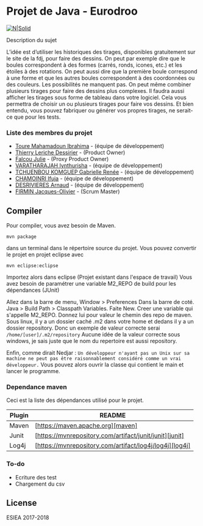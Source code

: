 # Projet de Java - Eurodroo

[![N|Solid](http://www.tirage-euromillions.net/wp-content/uploads/2014/12/EuroMillions-Tarn-Gagnant.jpg)](http://www.icauda.com/files/genielogiciel/glpoo_esiea_2017-2018.pdf)

Description du sujet

L’idée est d’utiliser les historiques des tirages, disponibles gratuitement sur le site de la fdj, pour faire des dessins. On peut par exemple dire que le boules correspondent à des formes (carrés, ronds, icones, etc.) et les étoiles à des rotations. On peut aussi dire que la première boule correspond à une forme et que les autres boules correspondent à des coordonnées ou des couleurs. Les possibilités ne manquent pas. On peut même combiner plusieurs tirages pour faire des dessins plus complexes.
Il faudra aussi afficher les tirages sous forme de tableau dans votre logiciel. Cela vous permettra de choisir un ou plusieurs tirages pour faire vos dessins. Et bien entendu, vous pouvez fabriquer ou générer vos propres tirages, ne serait-ce que pour les tests.

### Liste des membres du projet

* [Toure Mahamadoun Ibrahima] - (équipe de développement)
* [Thierry Leriche Dessirier] -  (Product Owner)
* [Falcou Julie] - (Proxy Product Owner)
* [VARATHARAJAH Iynthurisha] - (équipe de développement)
* [TCHUENBOU KOMGUEP Gabrielle Renée] - (équipe de développement)
* [CHAMOINRI Ifuja] - (équipe de développement)
* [DESRIVIERES Arnaud] - (équipe de développement)
* [FIRMIN Jacques-Olivier] -  (Scrum Master)



Compiler
--------

Pour compiler, vous avez besoin de Maven.

`mvn package`

dans un terminal dans le répertoire source du projet.
Vous pouvez convertir le projet en projet eclipse avec

`mvn eclipse:eclipse`

Importez alors dans eclipse (Projet existant dans l'espace de travail)
Vous avez besoin de paramétrer une variable M2_REPO de build pour les dépendances (JUnit)

Allez dans la barre de menu, Window > Preferences
Dans la barre de coté. Java > Build Path > Classpath Variables.
Faite New.
Creer une variable qui s'appelle M2_REPO.
Donnez lui pour valeur le chemin des repo de maven.
Sous linux, il y a un dossier caché .m2 dans votre home et dedans il y a un dossier repository.
Donc un exemple de valeur correcte serai `/home/[user]/.m2/repository`
Aucune idée de la valeur correcte sous windows, je sais juste que le nom du repertoire est aussi repository.

Enfin, comme dirait Nedjar : `Un développeur n'ayant pas un Unix sur sa machine ne peut pas être raisonnablement considéré comme un vrai développeur.`
Vous pouvez alors ouvrir la classe qui contient le main et lancer le programme.

### Dependance maven

Ceci est la liste des dépendances utilisé pour le projet.

| Plugin | README |
| ------ | ------ |
| Maven | [https://maven.apache.org][maven] |
| Junit | [https://mvnrepository.com/artifact/junit/junit][junit] |
| Log4j | [https://mvnrepository.com/artifact/log4j/log4j][log4j] |


### To-do

 - Ecriture des test
 - Chargement du csv


License
----

ESIEA 2017-2018 

   [Toure Mahamadoun Ibrahima]: <https://www.linkedin.com/in/mahamadoun-ibrahima-toure-98081b114/>
   [Thierry Leriche Dessirier]: <https://www.linkedin.com/in/thierryler/>
   [Falcou Julie]: <https://www.linkedin.com/in/julie-falcou-29b4b4140/>
   [VARATHARAJAH Iynthurisha]: <http://daringfireball.net/projects/markdown/>
   [TCHUENBOU KOMGUEP Gabrielle Renée]: <https://www.linkedin.com/in/gabrielle-renée-tchuenbou-komguep-423a6a89/>
   [CHAMOINRI Ifuja]: <https://www.linkedin.com/in/ifuja-chamoinri-771447154/>
   [DESRIVIERES Arnaud]: <#>
   [FIRMIN Jacques-Olivier]: <#>
   
   
   [maven]: <https://maven.apache.org>
   [junit]: <https://mvnrepository.com/artifact/junit/junit>
   [log4j]: <https://mvnrepository.com/artifact/log4j/log4j>
